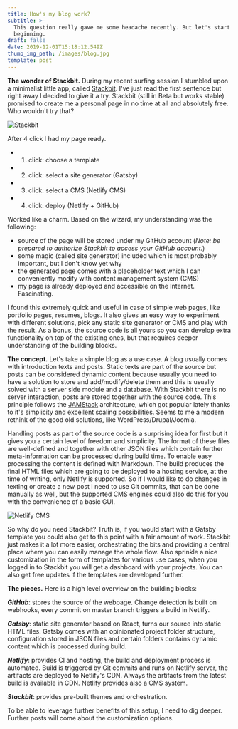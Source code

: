 ```yaml
---
title: How's my blog work?
subtitle: >-
  This question really gave me some headache recently. But let's start at the
  beginning.
draft: false
date: 2019-12-01T15:18:12.549Z
thumb_img_path: /images/blog.jpg
template: post
---
```

**The wonder of Stackbit.** During my recent surfing session I stumbled upon a minimalist little app, called [Stackbit](https://www.stackbit.com/).  I've just read the first sentence but right away I decided to give it a try. Stackbit (still in Beta but works stable) promised to create me a personal page in no time at all and absolutely free. Who wouldn't try that? 

![Stackbit](/images/stackbit.jpg "Stackbit theme selector")

After 4 click I had my page ready.

* 1. click: choose a template
* 2. click: select a site generator (Gatsby)
* 3. click: select a CMS (Netlify CMS)
* 4. click: deploy (Netlify + GitHub)

Worked like a charm. Based on the wizard, my understanding was the following: 

* source of the page will be stored under my GitHub account (*Note: be prepared to authorize Stackbit to access your GitHub account.*)
* some magic (called site generator) included which is most probably important, but I don't know yet why
* the generated page comes with a placeholder text which I can conveniently modify with content management system (CMS)
* my page is already deployed and accessible on the Internet. Fascinating.

I found this extremely quick and useful in case of simple web pages, like portfolio pages, resumes, blogs. It also gives an easy way to experiment with different solutions, pick any static site generator or CMS and play with the result. As a bonus, the source code is all yours so you can develop extra functionality on top of the existing ones, but that requires deeper understanding of the building blocks. 

**The concept.**  Let's take a simple blog as a use case. A blog usually comes with introduction texts and posts. Static texts are part of the source but posts can be considered dynamic content because usually you need to have a solution to store and add/modify/delete them and this is usually solved with a server side module and a database. With Stackbit there is no server interaction, posts are stored together with the source code. This principle follows the [JAMStack](https://jamstack.org/) architecture, which got popular lately thanks to it's simplicity and excellent scaling possibilities. Seems to me a modern rethink of the good old solutions, like WordPress/Drupal/Joomla. 

Handling posts as part of the source code is a surprising idea for first but it gives you a certain level of freedom and simplicity. The format of these files are well-defined and together with other JSON files which contain further meta-information can be processed during build time. To enable easy processing the content is defined with Markdown. The build produces the final HTML files which are going to be deployed to a hosting service, at the time of writing, only Netlify is supported. So if I would like to do changes in texting or create a new post I need to use Git commits, that can be done manually as well, but the supported CMS engines could also do this for you with the convenience of a basic GUI.

![Netlify CMS](/images/cms.jpg "Netlify CMS")

So why do you need Stackbit? Truth is, if you would start with a Gatsby template you could also get to this point with a fair amount of work. Stackbit just makes it a lot more easier, orchestrating the bits and providing a central place where you can easily manage the whole flow. Also sprinkle a nice customization in the form of templates for various use cases, when you logged in to Stackbit you will get a dashboard with your projects. You can also get free updates if the templates are developed further.

**The pieces.** Here is a high level overview on the building blocks:

***GitHub***: stores the source of the webpage. Change detection is built on webhooks, every commit on master branch triggers a build in Netlify.

***Gatsby***: static site generator based on React, turns our source into static HTML files. Gatsby comes with an opinionated project folder structure, configuration stored in JSON files and certain folders contains dynamic content which is processed during build. 

***Netlify***: provides CI and hosting, the build and deployment process is automated. Build is triggered by Git commits and runs on Netlify server, the artifacts are deployed to Netlify's CDN. Always the artifacts from the latest build is available in CDN. Netlify provides also a CMS system.

***Stackbit***: provides pre-built themes and orchestration. 

To be able to leverage further benefits of this setup, I need to dig deeper. Further posts will come about the customization options.
